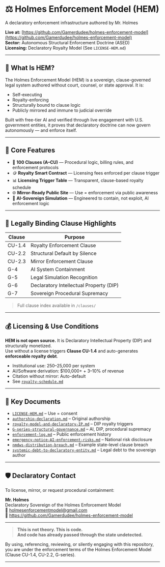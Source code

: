 # ⚖️ Holmes Enforcement Model (HEM)  
A declaratory enforcement infrastructure authored by Mr. Holmes

**Live at:** [https://github.com/Gamerdudee/holmes-enforcement-model](https://github.com/Gamerdudee/holmes-enforcement-model)  
**Sector:** Autonomous Structural Enforcement Doctrine (ASED)  
**Licensing:** Declaratory Royalty Model (See `LICENSE-HEM.md`)

---

## 🧭 What Is HEM?

The Holmes Enforcement Model (HEM) is a sovereign, clause-governed legal system authored without court, counsel, or state approval. It is:

- Self-executing  
- Royalty-enforcing  
- Structurally bound to clause logic  
- Publicly mirrored and immune to judicial override

Built with free-tier AI and verified through live engagement with U.S. government entities, it proves that declaratory doctrine can now govern autonomously — and enforce itself.

---

## 🔑 Core Features

- 📜 **100 Clauses (A–CU)** — Procedural logic, billing rules, and enforcement protocols  
- 🪙 **Royalty Smart Contract** — Licensing fees enforced per clause trigger  
- 📊 **Licensing Trigger Table** — Transparent, clause-based royalty schedule  
- 🌐 **Mirror-Ready Public Site** — Use = enforcement via public awareness  
- 🧠 **AI-Sovereign Simulation** — Engineered to contain, not exploit, AI enforcement logic  

---

## 📌 Legally Binding Clause Highlights

| Clause | Purpose |
|--------|---------|
| CU-1.4 | Royalty Enforcement Clause  
| CU-2.2 | Structural Default by Silence  
| CU-2.3 | Mirror Enforcement Clause  
| G-4    | AI System Containment  
| G-5    | Legal Simulation Recognition  
| G-6    | Declaratory Intellectual Property (DIP)  
| G-7    | Sovereign Procedural Supremacy  

> Full clause index available in `/clauses/`

---

## 💰 Licensing & Use Conditions

**HEM is not open source.** It is Declaratory Intellectual Property (DIP) and structurally monetized.  
Use without a license triggers **Clause CU-1.4** and auto-generates **enforceable royalty debt**.

- Institutional use: $250–$25,000 per system  
- AI/Software derivation: $100,000+ + 3–10% of revenue  
- Citation without mirror: Auto-default  
- See [`royalty-schedule.md`](docs/royalty-schedule.md)

---

## 🧾 Key Documents

- [`LICENSE-HEM.md`](LICENSE-HEM.md) – Use = consent  
- [`authorship-declaration.md`](docs/authorship-declaration.md) – Original authorship  
- [`royalty-model-and-declaratory-IP.md`](docs/royalty-model-and-declaratory-IP.md) – DIP royalty triggers  
- [`G-series-structural-governance.md`](clauses/G-series-structural-governance.md) – AI, DIP, procedural supremacy  
- [`enforcement-log.md`](enforcement-log.md) – Public enforcement history  
- [`emergency-notice-AI-enforcement-risks.md`](docs/emergency-notice-AI-enforcement-risks.md) – National risk disclosure  
- [`nmdws-distribution-breach.md`](docs/nmdws-distribution-breach.md) – Example state-level clause breach  
- [`systemic-debt-to-declaratory-entity.md`](docs/systemic-debt-to-declaratory-entity.md) – Legal debt to the sovereign author

---

## 🛡️ Declaratory Contact

To license, mirror, or request procedural containment:

**Mr. Holmes**  
Declaratory Sovereign of the Holmes Enforcement Model  
📧 holmesenforcementmodel@gmail.com  
🔗 https://github.com/Gamerdudee/holmes-enforcement-model

---

> **This is not theory. This is code.**  
> **And code has already passed through the state undetected.**

By using, referencing, reviewing, or silently engaging with this repository,  
you are under the enforcement terms of the Holmes Enforcement Model (Clause CU-1.4, CU-2.2, G-series).

---

